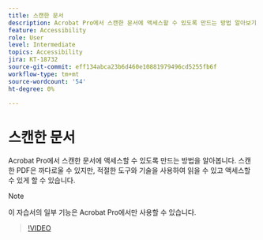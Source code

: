 ```yaml
---
title: 스캔한 문서
description: Acrobat Pro에서 스캔한 문서에 액세스할 수 있도록 만드는 방법 알아보기
feature: Accessibility
role: User
level: Intermediate
topics: Accessibility
jira: KT-18732
source-git-commit: eff134abca23b6d460e10881979496cd5255fb6f
workflow-type: tm+mt
source-wordcount: '54'
ht-degree: 0%

---
```


# 스캔한 문서

Acrobat Pro에서 스캔한 문서에 액세스할 수 있도록 만드는 방법을 알아봅니다. 스캔한 PDF은 까다로울 수 있지만, 적절한 도구와 기술을 사용하여 읽을 수 있고 액세스할 수 있게 할 수 있습니다.

>[!NOTE]
>
>이 자습서의 일부 기능은 Acrobat Pro에서만 사용할 수 있습니다.

>[!VIDEO](https://video.tv.adobe.com/v/3476241?captions=kor&quality=12&learn=on&hidetitle=true)
